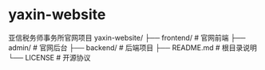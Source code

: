 # yaxin-website
亚信税务师事务所官网项目
yaxin-website/
├── frontend/       # 官网前端
├── admin/          # 官网后台
├── backend/        # 后端项目
├── README.md       # 根目录说明
└── LICENSE         # 开源协议
